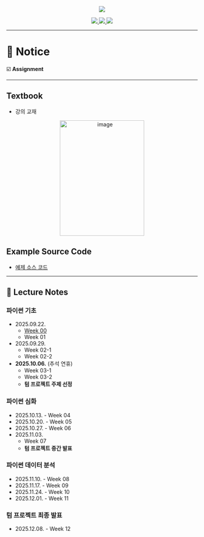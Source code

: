 <p align='center'>
    <img src="https://capsule-render.vercel.app/api?type=waving&color=auto&height=300&section=header&text=Intermediate&fontSize=90&animation=fadeIn&fontAlignY=38&desc=15:30%20~%2017:20%20on%20Mondays&descAlignY=51&descAlign=51"/>
</p>

<p align='center'>
  <a href="https://github.com/JSeong2024/2025-MYPAUL-PYTHONEDU/tree/main">
    <img src="https://img.shields.io/badge/Go%20To%20Back-F3EC69?&style=for-the-badge&&logoColor=white"/>
  </a>
  <a href="https://github.com/JSeong2024/2025-MYPAUL-PYTHONEDU/tree/main/PYTHON-2025-09/Basic">
    <img src="https://img.shields.io/badge/Basic-81DAD6?&style=for-the-badge&&logoColor=white"/>
  </a>
  <a href="https://www.contestkorea.com/">
    <img src="https://img.shields.io/badge/공모전%20정보-F3981E?&style=for-the-badge&&logoColor=white"/>
  </a>
</p>

---
# 📑 Notice
☑️ **Assignment**

---

## Textbook
- 강의 교재
<P align='center'>
    <a href="https://www.hanbit.co.kr/store/books/look.php?p_code=B4608455176">
        <img width="222" height="304" alt="image" src="https://github.com/user-attachments/assets/5544cbd0-36c8-41e6-bdee-cf69ef27bbf7" />
    </a>
</P>

## Example Source Code
- [예제 소스 코드](https://www.hanbit.co.kr/src/41001)

---

## 📔 Lecture Notes
### 파이썬 기초
- 2025.09.22.
  - [Week 00](https://github.com/JSeong2024/2025-MYPAUL-PYTHONEDU/blob/main/PYTHON-2025-09/Intermediate/Lecture/Week-01/%5B%ED%8C%8C%EC%9D%B4%EC%8D%AC%20%EC%A4%91%EA%B8%89%EA%B3%BC%EC%A0%95%5D%20Week%2000_OT.pptx)
  - Week 01
- 2025.09.29.
  - Week 02-1
  - Week 02-2
- **2025.10.06.** (추석 연휴)
  - Week 03-1
  - Week 03-2
  - **텀 프로젝트 주제 선정** 


### 파이썬 심화
- 2025.10.13. - Week 04
- 2025.10.20. - Week 05
- 2025.10.27. - Week 06
- 2025.11.03.
  - Week 07
  - **텀 프로젝트 중간 발표**

### 파이썬 데이터 분석
- 2025.11.10. - Week 08
- 2025.11.17. - Week 09
- 2025.11.24. - Week 10
- 2025.12.01. - Week 11

### **텀 프로젝트 최종 발표**
- 2025.12.08. - Week 12
